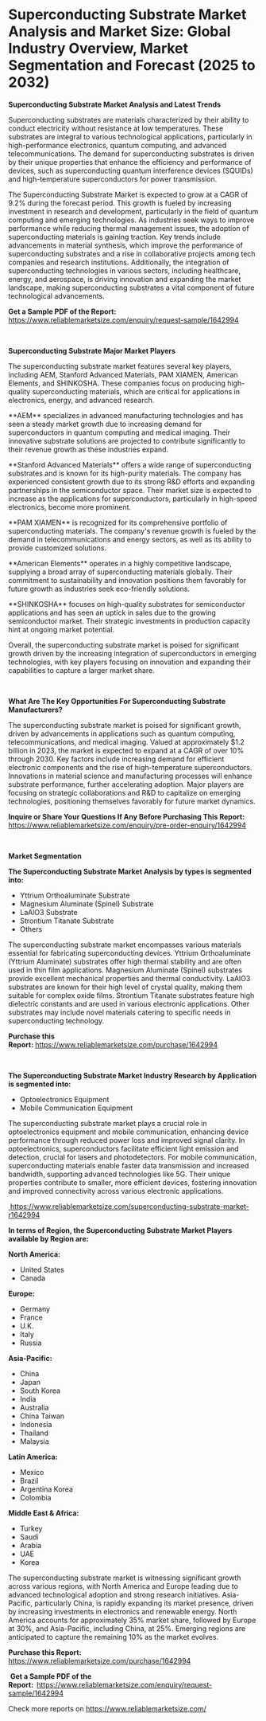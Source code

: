 <p><h1>Superconducting Substrate Market Analysis and Market Size: Global Industry Overview, Market Segmentation and Forecast (2025 to 2032)</h1></p><p><strong>Superconducting Substrate Market Analysis and Latest Trends</strong></p>
<p><p>Superconducting substrates are materials characterized by their ability to conduct electricity without resistance at low temperatures. These substrates are integral to various technological applications, particularly in high-performance electronics, quantum computing, and advanced telecommunications. The demand for superconducting substrates is driven by their unique properties that enhance the efficiency and performance of devices, such as superconducting quantum interference devices (SQUIDs) and high-temperature superconductors for power transmission.</p><p>The Superconducting Substrate Market is expected to grow at a CAGR of 9.2% during the forecast period. This growth is fueled by increasing investment in research and development, particularly in the field of quantum computing and emerging technologies. As industries seek ways to improve performance while reducing thermal management issues, the adoption of superconducting materials is gaining traction. Key trends include advancements in material synthesis, which improve the performance of superconducting substrates and a rise in collaborative projects among tech companies and research institutions. Additionally, the integration of superconducting technologies in various sectors, including healthcare, energy, and aerospace, is driving innovation and expanding the market landscape, making superconducting substrates a vital component of future technological advancements.</p></p>
<p><strong>Get a Sample PDF of the Report:&nbsp;</strong> <a href="https://www.reliablemarketsize.com/enquiry/request-sample/1642994?utm_campaign=1939&utm_medium=2&utm_source=Github&utm_content=ia&utm_term=12012025&utm_id=superconducting-substrate">https://www.reliablemarketsize.com/enquiry/request-sample/1642994</a></p>
<p>&nbsp;</p>
<p><strong>Superconducting Substrate Major Market Players</strong></p>
<p><p>The superconducting substrate market features several key players, including AEM, Stanford Advanced Materials, PAM XIAMEN, American Elements, and SHINKOSHA. These companies focus on producing high-quality superconducting materials, which are critical for applications in electronics, energy, and advanced research.</p><p>**AEM** specializes in advanced manufacturing technologies and has seen a steady market growth due to increasing demand for superconductors in quantum computing and medical imaging. Their innovative substrate solutions are projected to contribute significantly to their revenue growth as these industries expand.</p><p>**Stanford Advanced Materials** offers a wide range of superconducting substrates and is known for its high-purity materials. The company has experienced consistent growth due to its strong R&D efforts and expanding partnerships in the semiconductor space. Their market size is expected to increase as the applications for superconductors, particularly in high-speed electronics, become more prominent.</p><p>**PAM XIAMEN** is recognized for its comprehensive portfolio of superconducting materials. The company's revenue growth is fueled by the demand in telecommunications and energy sectors, as well as its ability to provide customized solutions.</p><p>**American Elements** operates in a highly competitive landscape, supplying a broad array of superconducting materials globally. Their commitment to sustainability and innovation positions them favorably for future growth as industries seek eco-friendly solutions.</p><p>**SHINKOSHA** focuses on high-quality substrates for semiconductor applications and has seen an uptick in sales due to the growing semiconductor market. Their strategic investments in production capacity hint at ongoing market potential.</p><p>Overall, the superconducting substrate market is poised for significant growth driven by the increasing integration of superconductors in emerging technologies, with key players focusing on innovation and expanding their capabilities to capture a larger market share.</p></p>
<p>&nbsp;</p>
<p><strong>What Are The Key Opportunities For Superconducting Substrate Manufacturers?</strong></p>
<p><p>The superconducting substrate market is poised for significant growth, driven by advancements in applications such as quantum computing, telecommunications, and medical imaging. Valued at approximately $1.2 billion in 2023, the market is expected to expand at a CAGR of over 10% through 2030. Key factors include increasing demand for efficient electronic components and the rise of high-temperature superconductors. Innovations in material science and manufacturing processes will enhance substrate performance, further accelerating adoption. Major players are focusing on strategic collaborations and R&D to capitalize on emerging technologies, positioning themselves favorably for future market dynamics.</p></p>
<p><strong>Inquire or Share Your Questions If Any Before Purchasing This Report:</strong> <a href="https://www.reliablemarketsize.com/enquiry/pre-order-enquiry/1642994?utm_campaign=1939&utm_medium=2&utm_source=Github&utm_content=ia&utm_term=12012025&utm_id=superconducting-substrate">https://www.reliablemarketsize.com/enquiry/pre-order-enquiry/1642994</a></p>
<p>&nbsp;</p>
<p><strong>Market Segmentation</strong></p>
<p><strong>The Superconducting Substrate Market Analysis by types is segmented into:</strong></p>
<p><ul><li>Yttrium Orthoaluminate Substrate</li><li>Magnesium Aluminate (Spinel) Substrate</li><li>LaAlO3 Substrate</li><li>Strontium Titanate Substrate</li><li>Others</li></ul></p>
<p><p>The superconducting substrate market encompasses various materials essential for fabricating superconducting devices. Yttrium Orthoaluminate (Yttrium Aluminate) substrates offer high thermal stability and are often used in thin film applications. Magnesium Aluminate (Spinel) substrates provide excellent mechanical properties and thermal conductivity. LaAlO3 substrates are known for their high level of crystal quality, making them suitable for complex oxide films. Strontium Titanate substrates feature high dielectric constants and are used in various electronic applications. Other substrates may include novel materials catering to specific needs in superconducting technology.</p></p>
<p><strong>Purchase this Report:&nbsp;</strong><a href="https://www.reliablemarketsize.com/purchase/1642994?utm_campaign=1939&utm_medium=2&utm_source=Github&utm_content=ia&utm_term=12012025&utm_id=superconducting-substrate">https://www.reliablemarketsize.com/purchase/1642994</a></p>
<p>&nbsp;</p>
<p><strong>The Superconducting Substrate Market Industry Research by Application is segmented into:</strong></p>
<p><ul><li>Optoelectronics Equipment</li><li>Mobile Communication Equipment</li></ul></p>
<p><p>The superconducting substrate market plays a crucial role in optoelectronics equipment and mobile communication, enhancing device performance through reduced power loss and improved signal clarity. In optoelectronics, superconductors facilitate efficient light emission and detection, crucial for lasers and photodetectors. For mobile communication, superconducting materials enable faster data transmission and increased bandwidth, supporting advanced technologies like 5G. Their unique properties contribute to smaller, more efficient devices, fostering innovation and improved connectivity across various electronic applications.</p></p>
<p><a href="https://www.reliablemarketsize.com/superconducting-substrate-market-r1642994?utm_campaign=1939&utm_medium=2&utm_source=Github&utm_content=ia&utm_term=12012025&utm_id=superconducting-substrate">&nbsp;https://www.reliablemarketsize.com/superconducting-substrate-market-r1642994</a></p>
<p><strong>In terms of Region, the Superconducting Substrate Market Players available by Region are:</strong></p>
<p>
    <p> <strong> North America: </strong>
        <ul>
            <li>United States</li>
            <li>Canada</li>
        </ul>
        </p> 
    <p> <strong> Europe: </strong>
        <ul>
            <li>Germany</li>
            <li>France</li>
            <li>U.K.</li>
            <li>Italy</li>
            <li>Russia</li>
        </ul>
        </p> 
    <p> <strong> Asia-Pacific: </strong>
        <ul>
            <li>China</li>
            <li>Japan</li>
            <li>South Korea</li>
            <li>India</li>
            <li>Australia</li>
            <li>China Taiwan</li>
            <li>Indonesia</li>
            <li>Thailand</li>
            <li>Malaysia</li>
        </ul>
        </p> 
    <p> <strong> Latin America: </strong>
        <ul>
            <li>Mexico</li>
            <li>Brazil</li>
            <li>Argentina Korea</li>
            <li>Colombia</li>
        </ul>
        </p> 
    <p> <strong> Middle East & Africa: </strong>
        <ul>
            <li>Turkey</li>
            <li>Saudi</li>
            <li>Arabia</li>
            <li>UAE</li>
            <li>Korea</li>
        </ul>
    </p>
    </p>
<p><p>The superconducting substrate market is witnessing significant growth across various regions, with North America and Europe leading due to advanced technological adoption and strong research initiatives. Asia-Pacific, particularly China, is rapidly expanding its market presence, driven by increasing investments in electronics and renewable energy. North America accounts for approximately 35% market share, followed by Europe at 30%, and Asia-Pacific, including China, at 25%. Emerging regions are anticipated to capture the remaining 10% as the market evolves.</p></p>
<p><strong>Purchase this Report: </strong><a href="https://www.reliablemarketsize.com/purchase/1642994?utm_campaign=1939&utm_medium=2&utm_source=Github&utm_content=ia&utm_term=12012025&utm_id=superconducting-substrate">https://www.reliablemarketsize.com/purchase/1642994</a></p>
<p>&nbsp;<strong>Get a Sample PDF of the Report:&nbsp;&nbsp;</strong><a href="https://www.reliablemarketsize.com/enquiry/request-sample/1642994?utm_campaign=1939&utm_medium=2&utm_source=Github&utm_content=ia&utm_term=12012025&utm_id=superconducting-substrate">https://www.reliablemarketsize.com/enquiry/request-sample/1642994</a></p>
<p><strong></strong></p>
<p>Check more reports on <a href="https://www.reliablemarketsize.com/?utm_campaign=1939&utm_medium=2&utm_source=Github&utm_content=ia&utm_term=12012025&utm_id=superconducting-substrate">https://www.reliablemarketsize.com/</a></p>